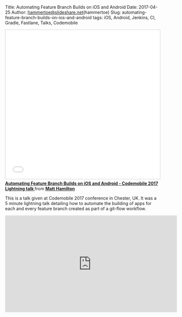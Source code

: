 Title: Automating Feature Branch Builds on iOS and Android
Date: 2017-04-25
Author: hammertoe@slideshare.net(hammertoe)
Slug: automating-feature-branch-builds-on-ios-and-android
tags: iOS, Android, Jenkins, CI, Gradle, Fastlane, Talks, Codemobile

<iframe src="//www.slideshare.net/slideshow/embed_code/key/xwBvblMfwp9Ir3" width="595" height="485" frameborder="0" marginwidth="0" marginheight="0" scrolling="no" style="border:1px solid #CCC; border-width:1px; margin-bottom:5px; max-width: 100%;" allowfullscreen> </iframe> <div style="margin-bottom:5px"> <strong> <a href="//www.slideshare.net/hammertoe/automating-feature-branch-builds-on-ios-and-android-codemobile-2017-lightning-talk" title="Automating Feature Branch Builds on iOS and Android - Codemobile 2017 Lightning talk " target="_blank">Automating Feature Branch Builds on iOS and Android - Codemobile 2017 Lightning talk </a> </strong> from <strong><a target="_blank" href="https://www.slideshare.net/hammertoe">Matt Hamilton</a></strong> </div>

This is a talk given at Codemobile 2017 conference in Chester, UK. It was a 5 minute lightning
talk detailing how to automate the building of apps for each and every feature branch created
as part of a git-flow workflow.

<iframe width="560" height="315" src="https://www.youtube.com/embed/S8m1ulvtfrw?list=PLmEZjI7vcqERys79KTTcWQHEb-Kj0zman" frameborder="0" allowfullscreen></iframe>


